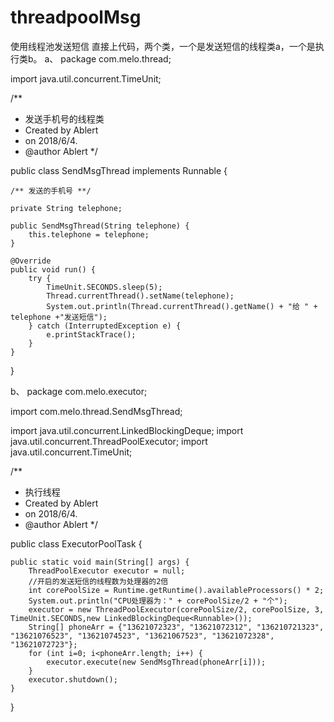 # threadpoolMsg
使用线程池发送短信
直接上代码，两个类，一个是发送短信的线程类a，一个是执行类b。
a、
package com.melo.thread;

import java.util.concurrent.TimeUnit;

/**
 * 发送手机号的线程类
 * Created by Ablert
 * on 2018/6/4.
 * @author Ablert
 */
 
public class SendMsgThread implements Runnable {

    /** 发送的手机号 **/
    
    private String telephone;

    public SendMsgThread(String telephone) {
        this.telephone = telephone;
    }

    @Override
    public void run() {
        try {
            TimeUnit.SECONDS.sleep(5);
            Thread.currentThread().setName(telephone);
            System.out.println(Thread.currentThread().getName() + "给 " + telephone +"发送短信");
        } catch (InterruptedException e) {
            e.printStackTrace();
        }
    }
}

b、
package com.melo.executor;

import com.melo.thread.SendMsgThread;

import java.util.concurrent.LinkedBlockingDeque;
import java.util.concurrent.ThreadPoolExecutor;
import java.util.concurrent.TimeUnit;

/**
 * 执行线程
 * Created by Ablert
 * on 2018/6/4.
 * @author Ablert
 */
 
public class ExecutorPoolTask {

    public static void main(String[] args) {
        ThreadPoolExecutor executor = null;
        //开启的发送短信的线程数为处理器的2倍
        int corePoolSize = Runtime.getRuntime().availableProcessors() * 2;
        System.out.println("CPU处理器为：" + corePoolSize/2 + "个");
        executor = new ThreadPoolExecutor(corePoolSize/2, corePoolSize, 3, TimeUnit.SECONDS,new LinkedBlockingDeque<Runnable>());
        String[] phoneArr = {"13621072323", "13621072312", "136210721323", "13621076523", "13621074523", "13621067523", "13621072328", "13621072723"};
        for (int i=0; i<phoneArr.length; i++) {
            executor.execute(new SendMsgThread(phoneArr[i]));
        }
        executor.shutdown();
    }
}

